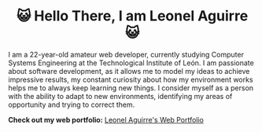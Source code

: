 <h1 align="center">😺 Hello There, I am Leonel Aguirre 😺</h1>

I am a 22-year-old amateur web developer, currently studying Computer Systems Engineering at the Technological Institute of León. I am passionate about software development, as it allows me to model my ideas to achieve impressive results, my constant curiosity about how my environment works helps me to always keep learning new things. I consider myself as a person with the ability to adapt to new environments, identifying my areas of opportunity and trying to correct them.

**Check out my web portfolio:** [Leonel Aguirre's Web Portfolio](https://noisyapple.github.io)
